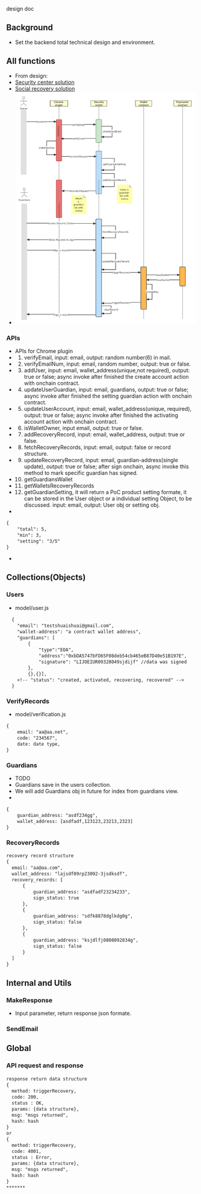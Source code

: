 design doc
## Background
+ Set the backend total technical design and environment.
## All functions
+ From design: 
+ [Security center solution](https://github.com/proofofsoulprotocol/smart-contract-wallet-4337/blob/main/dev-docs/security-center-solution.md)
+ [Social recovery solution](https://github.com/proofofsoulprotocol/smart-contract-wallet-4337/blob/main/dev-docs/Social-recovery-solution.md)
+ ![See the flow](recovery-sequence-diagram.png)
### APIs
+ APIs for Chrome plugin 
+ 1. verifyEmail, input: email, output: random number(6) in mail.
+ 2. verifyEmailNum, input: email, random number, output: true or false.
+ 3. addUser, input: email, wallet_address(unique,not required), output: true or false; async invoke after finished the create account action with onchain contract.
+ 4. updateUserGuardian, input: email, guardians, output: true or false; async invoke after finished the setting guardian action with onchain contract.
+ 5. updateUserAccount, input: email, wallet_address(unique, required), output: true or false; async invoke after finished the activating account action with onchain contract.
+ 6. isWalletOwner, input email, output: true or false.
+ 7. addRecoveryRecord, input: email, wallet_address, output: true or false.
+ 8. fetchRecoveryRecords, input: email, output: false or record structure.
+ 9. updateRecoveryRecord, input: email, guardian-address(single update), output: true or false; after sign onchain, async invoke this method to mark specific guardian has signed.
+ 10. getGuardiansWallet
+ 11. getWalletsRecoveryRecords
+ 12. getGuardianSetting, it will return a PoC product setting formate, it can be stored in the User object or a individual setting Object, to be discussed. input: email, output: User obj or setting obj.
+ 
```
{
    "total": 5,
    "min": 3,
    "setting": "3/5"
}
```
+ 


## Collections(Objects)
### Users
+ model/user.js
```
  { 
    "email": "testshuaishuai@gmail.com",
    "wallet-address": "a contract wallet address",
    "guardians": [
        {
            "type":"EOA",
            "address":"0xbDA5747bFD65F08deb54cb465eB87D40e51B197E",
            "signature": "LIJOEIUR09328049sjdijf" //data was signed
        },
        {},{}],
    <!-- "status": "created, activated, recovering, recovered" -->
  }
```
### VerifyRecords
+ model/verification.js
```
{
    email: "aa@aa.net",
    code: "234567",
    date: date type,
}
```
### Guardians
+ TODO
+ Guardians save in the users collection.
+ We will add Guardians obj in future for index from guardians view.
+ 
```
{
    guardian_address: "asdf234gg",
    wallet_address: [asdfadf,123123,23213,2323]
}
```

### RecoveryRecords
```
recovery record structure
{
  email: "aa@aa.com",
  wallet_address: "lajsdf09rp23092-3jsdksdf",
  recovery_records: [
      {
          guardian_address: "asdfadf23234233",
          sign_status: true
      },
      {
          guardian_address: "sdfk8878dglkdg0g",
          sign_status: false
      },
      {
          guardian_address: "ksjdlfj0808092834g",
          sign_status: false
      }
  ]
}
```

## Internal and Utils
### MakeResponse
+ Input parameter, return response json formate.

### SendEmail

## Global
### API request and response
```
response return data structure 
{   
  method: triggerRecovery, 
  code: 200, 
  status : OK, 
  params: {data structure},
  msg: "msgs returned",
  hash: hash
}
or
{   
  method: triggerRecovery, 
  code: 4001, 
  status : Error, 
  params: {data structure},
  msg: "msgs returned",
  hash: hash
}
*******

```



